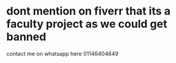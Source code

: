 # dont mention on fiverr that its a faculty project as we could get banned
contact me on whatsapp here 01146404649
